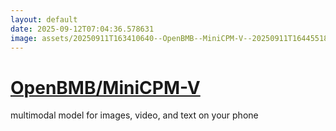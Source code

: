 ```yaml
---
layout: default
date: 2025-09-12T07:04:36.578631
image: assets/20250911T163410640--OpenBMB--MiniCPM-V--20250911T164455183--cropped.png
---
```


# [OpenBMB/MiniCPM-V](https://github.com/OpenBMB/MiniCPM-V)

multimodal model for images, video, and text on your phone
